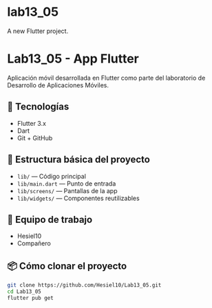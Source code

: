# lab13_05

A new Flutter project.

# Lab13_05 - App Flutter

Aplicación móvil desarrollada en Flutter como parte del laboratorio de Desarrollo de Aplicaciones Móviles.

## 🚀 Tecnologías
- Flutter 3.x
- Dart
- Git + GitHub

## 📁 Estructura básica del proyecto
- `lib/` — Código principal
- `lib/main.dart` — Punto de entrada
- `lib/screens/` — Pantallas de la app
- `lib/widgets/` — Componentes reutilizables

## 👥 Equipo de trabajo
- Hesiel10
- Compañero

## 📦 Cómo clonar el proyecto
```bash
git clone https://github.com/Hesiel10/Lab13_05.git
cd Lab13_05
flutter pub get
